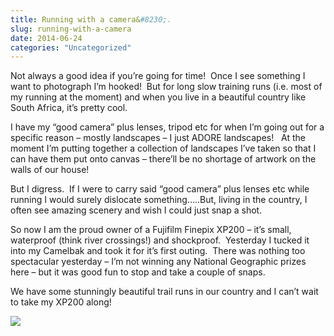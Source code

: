 ```yaml
---
title: Running with a camera&#8230;.
slug: running-with-a-camera
date: 2014-06-24
categories: "Uncategorized"
---
```


<p>Not always a good idea if you’re going for time!  Once I see something I want to photograph I’m hooked!  But for long slow training runs (i.e. most of my running at the moment) and when you live in a beautiful country like South Africa, it’s pretty cool.</p>
<p>I have my “good camera” plus lenses, tripod etc for when I’m going out for a specific reason – mostly landscapes – I just ADORE landscapes!   At the moment I’m putting together a collection of landscapes I’ve taken so that I can have them put onto canvas – there’ll be no shortage of artwork on the walls of our house!</p>
<p>But I digress.  If I were to carry said “good camera” plus lenses etc while running I would surely dislocate something…..But, living in the country, I often see amazing scenery and wish I could just snap a shot.</p>
<p>So now I am the proud owner of a Fujifilm Finepix XP200 – it’s small, waterproof (think river crossings!) and shockproof.  Yesterday I tucked it into my Camelbak and took it for it’s first outing.  There was nothing too spectacular yesterday – I’m not winning any National Geographic prizes here – but it was good fun to stop and take a couple of snaps.</p>
<p>We have some stunningly beautiful trail runs in our country and I can’t wait to take my XP200 along!</p>
<p><img src="https://res.cloudinary.com/dy6grlu8z/image/upload/v1558842178/hegsdznozpkwq4mcutjj.jpg"/></p>







